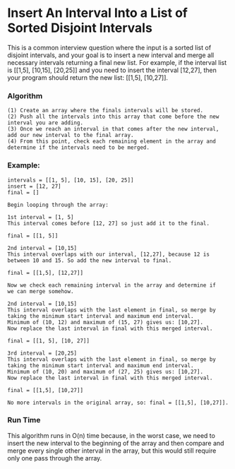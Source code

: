 # Insert An Interval Into a List of Sorted Disjoint Intervals

This is a common interview question where the input is a sorted list of
disjoint intervals, and your goal is to insert a new interval and merge
all necessary intervals returning a final new list. For example, if the
interval list is [[1,5], [10,15], [20,25]] and you need to insert the
interval [12,27], then your program should return
the new list: [[1,5], [10,27]].

### Algorithm

	(1) Create an array where the finals intervals will be stored.
	(2) Push all the intervals into this array that come before the new 
	interval you are adding.
	(3) Once we reach an interval in that comes after the new interval,
	add our new interval to the final array.
	(4) From this point, check each remaining element in the array and
	determine if the intervals need to be merged.

### Example:

	intervals = [[1, 5], [10, 15], [20, 25]]
	insert = [12, 27]
	final = []

	Begin looping through the array:

	1st interval = [1, 5]
	This interval comes before [12, 27] so just add it to the final.

	final = [[1, 5]]

	2nd interval = [10,15] 
	This interval overlaps with our interval, [12,27], because 12 is
	between 10 and 15. So add the new interval to final.

	final = [[1,5], [12,27]]

	Now we check each remaining interval in the array and determine if
	we can merge somehow.

	2nd interval = [10,15] 
	This interval overlaps with the last element in final, so merge by
	taking the minimum start interval and maximum end interval. 
	Minimum of (10, 12) and maximum of (15, 27) gives us: [10,27].
	Now replace the last interval in final with this merged interval.

	final = [[1, 5], [10, 27]]

	3rd interval = [20,25] 
	This interval overlaps with the last element in final, so merge by
	taking the minimum start interval and maximum end interval. 
	Minimum of (10, 20) and maximum of (27, 25) gives us: [10,27]. 
	Now replace the last interval in final with this merged interval.

	final = [[1,5], [10,27]]

	No more intervals in the original array, so: final = [[1,5], [10,27]].

### Run Time

This algorithm runs in O(n) time because, in the worst case, we need to
insert the new interval to the beginning of the array and then compare
and merge every single other interval in the array, but this would still
require only one pass through the array.





